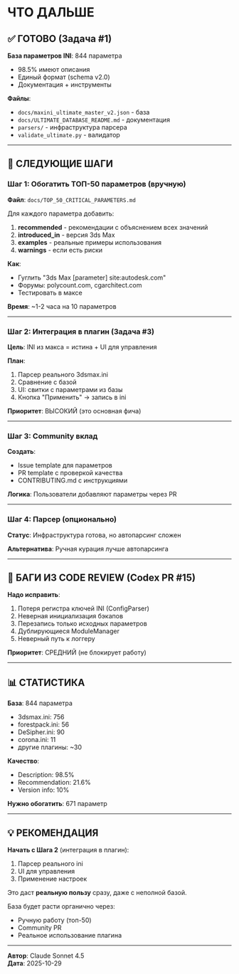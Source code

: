 # ЧТО ДАЛЬШЕ

## ✅ ГОТОВО (Задача #1)

**База параметров INI**: 844 параметра
- 98.5% имеют описания
- Единый формат (schema v2.0)
- Документация + инструменты

**Файлы**:
- `docs/maxini_ultimate_master_v2.json` - база
- `docs/ULTIMATE_DATABASE_README.md` - документация
- `parsers/` - инфраструктура парсера
- `validate_ultimate.py` - валидатор

---

## 🎯 СЛЕДУЮЩИЕ ШАГИ

### Шаг 1: Обогатить ТОП-50 параметров (вручную)
**Файл**: `docs/TOP_50_CRITICAL_PARAMETERS.md`

Для каждого параметра добавить:
1. **recommended** - рекомендации с объяснением всех значений
2. **introduced_in** - версия 3ds Max
3. **examples** - реальные примеры использования
4. **warnings** - если есть риски

**Как**:
- Гуглить "3ds Max [parameter] site:autodesk.com"
- Форумы: polycount.com, cgarchitect.com
- Тестировать в максе

**Время**: ~1-2 часа на 10 параметров

---

### Шаг 2: Интеграция в плагин (Задача #3)
**Цель**: INI из макса = истина + UI для управления

**План**:
1. Парсер реального 3dsmax.ini
2. Сравнение с базой
3. UI: свитки с параметрами из базы
4. Кнопка "Применить" → запись в ini

**Приоритет**: ВЫСОКИЙ (это основная фича)

---

### Шаг 3: Community вклад
**Создать**:
- Issue template для параметров
- PR template с проверкой качества
- CONTRIBUTING.md с инструкциями

**Логика**: Пользователи добавляют параметры через PR

---

### Шаг 4: Парсер (опционально)
**Статус**: Инфраструктура готова, но автопарсинг сложен

**Альтернатива**: Ручная курация лучше автопарсинга

---

## 🔧 БАГИ ИЗ CODE REVIEW (Codex PR #15)

**Надо исправить**:
1. Потеря регистра ключей INI (ConfigParser)
2. Неверная инициализация бэкапов
3. Перезапись только исходных параметров
4. Дублирующиеся ModuleManager
5. Неверный путь к логгеру

**Приоритет**: СРЕДНИЙ (не блокирует работу)

---

## 📊 СТАТИСТИКА

**База**: 844 параметра
- 3dsmax.ini: 756
- forestpack.ini: 56
- DeSipher.ini: 90
- corona.ini: 11
- другие плагины: ~30

**Качество**:
- Description: 98.5%
- Recommendation: 21.6%
- Version info: 10%

**Нужно обогатить**: 671 параметр

---

## 💡 РЕКОМЕНДАЦИЯ

**Начать с Шага 2** (интеграция в плагин):
1. Парсер реального ini
2. UI для управления
3. Применение настроек

Это даст **реальную пользу** сразу, даже с неполной базой.

База будет расти органично через:
- Ручную работу (топ-50)
- Community PR
- Реальное использование плагина

---

**Автор**: Claude Sonnet 4.5  
**Дата**: 2025-10-29

